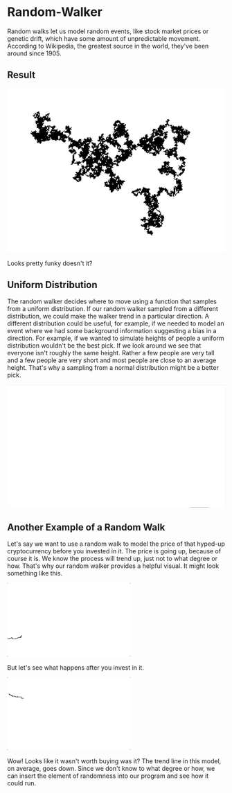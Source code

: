 # Random-Walker

Random walks let us model random events, like stock market prices or genetic drift, which have some amount of unpredictable movement. According to Wikipedia, the greatest source in the world, they've been around since 1905. 

## Result

![alt text](https://github.com/AnirudhHimself/Random-Walker/raw/master/Result.png "Random Walk Result")

Looks pretty funky doesn't it? 

## Uniform Distribution
The random walker decides where to move using a function that samples from a uniform distribution. If our random walker sampled from a different distribution, we could make the walker trend in a particular direction. A different distribution could be useful, for example, if we needed to model an event where we had some background information suggesting a bias in a direction. For example, if we wanted to simulate heights of people a uniform distribution wouldn't be the best pick. If we look around we see that everyone isn't roughly the same height. Rather a few people are very tall and a few people are very short and most people are close to an average height. That's why a sampling from a normal distribution might be a better pick.

![alt text](https://github.com/AnirudhHimself/Random-Walker/blob/master/unform.gif "Uniform Distribution")


## Another Example of a Random Walk

Let's say we want to use a random walk to model the price of that hyped-up cryptocurrency before you invested in it. The price is going up, because of course it is. We know the process will trend up, just not to what degree or how. That's why our random walker provides a helpful visual. It might look something like this.

![alt text](https://github.com/AnirudhHimself/Random-Walker/blob/master/TrendUp.gif "Trend Up")

 
But let's see what happens after you invest in it. 

![alt text](https://github.com/AnirudhHimself/Random-Walker/blob/master/TrendDown.gif "Trend Down")

Wow! Looks like it wasn't worth buying was it? The trend line in this model, on average, goes down. Since we don't know to what degree or how, we can insert the element of randomness into our program and see how it could run.
